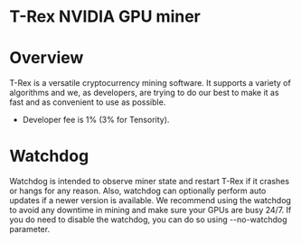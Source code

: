 # T-Rex NVIDIA GPU miner
# Overview
T-Rex is a versatile cryptocurrency mining software. It supports a variety of algorithms and we, as developers, are trying to do our best to make it as fast and as convenient to use as possible.

- Developer fee is 1% (3% for Tensority).

# Watchdog
Watchdog is intended to observe miner state and restart T-Rex if it crashes or hangs for any reason. Also, watchdog can optionally perform auto updates if a newer version is available. We recommend using the watchdog to avoid any downtime in mining and make sure your GPUs are busy 24/7. If you do need to disable the watchdog, you can do so using --no-watchdog parameter.
